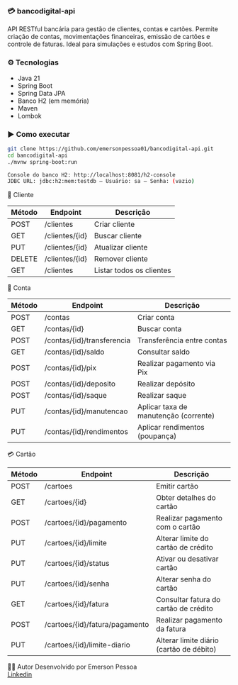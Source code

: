 ### 💳 bancodigital-api

API RESTful bancária para gestão de clientes, contas e cartões. Permite criação de contas, movimentações financeiras, emissão de cartões e controle de faturas. Ideal para simulações e estudos com Spring Boot.

### ⚙️ Tecnologias

- Java 21
- Spring Boot
- Spring Data JPA
- Banco H2 (em memória)
- Maven
- Lombok

### ▶️ Como executar

```bash
git clone https://github.com/emersonpessoa01/bancodigital-api.git
cd bancodigital-api
./mvnw spring-boot:run

Console do banco H2: http://localhost:8081/h2-console
JDBC URL: jdbc:h2:mem:testdb — Usuário: sa — Senha: (vazio)
```
👤 Cliente

| Método | Endpoint       | Descrição                |
| ------ | -------------- | ------------------------ |
| POST   | /clientes      | Criar cliente            |
| GET    | /clientes/{id} | Buscar cliente           |
| PUT    | /clientes/{id} | Atualizar cliente        |
| DELETE | /clientes/{id} | Remover cliente          |
| GET    | /clientes      | Listar todos os clientes |

🏦 Conta

| Método | Endpoint                   | Descrição                             |
| ------ | -------------------------- | ------------------------------------- |
| POST   | /contas                    | Criar conta                           |
| GET    | /contas/{id}               | Buscar conta                          |
| POST   | /contas/{id}/transferencia | Transferência entre contas            |
| GET    | /contas/{id}/saldo         | Consultar saldo                       |
| POST   | /contas/{id}/pix           | Realizar pagamento via Pix            |
| POST   | /contas/{id}/deposito      | Realizar depósito                     |
| POST   | /contas/{id}/saque         | Realizar saque                        |
| PUT    | /contas/{id}/manutencao    | Aplicar taxa de manutenção (corrente) |
| PUT    | /contas/{id}/rendimentos   | Aplicar rendimentos (poupança)        |


💳 Cartão

| Método | Endpoint                       | Descrição                                |
| ------ | ------------------------------ | ---------------------------------------- |
| POST   | /cartoes                       | Emitir cartão                            |
| GET    | /cartoes/{id}                  | Obter detalhes do cartão                 |
| POST   | /cartoes/{id}/pagamento        | Realizar pagamento com o cartão          |
| PUT    | /cartoes/{id}/limite           | Alterar limite do cartão de crédito      |
| PUT    | /cartoes/{id}/status           | Ativar ou desativar cartão               |
| PUT    | /cartoes/{id}/senha            | Alterar senha do cartão                  |
| GET    | /cartoes/{id}/fatura           | Consultar fatura do cartão de crédito    |
| POST   | /cartoes/{id}/fatura/pagamento | Realizar pagamento da fatura             |
| PUT    | /cartoes/{id}/limite-diario    | Alterar limite diário (cartão de débito) |


🧑‍💻 Autor
Desenvolvido por Emerson Pessoa <br>
[Linkedin](https://www.linkedin.com/in/emersonpessoa01/)